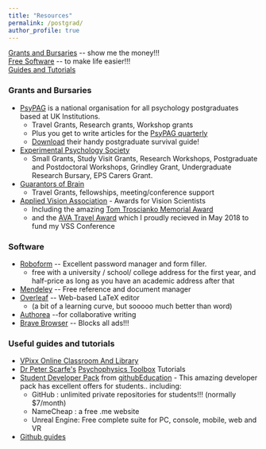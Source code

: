 ```yaml
---
title: "Resources"
permalink: /postgrad/
author_profile: true
---
```



[Grants and Bursaries](#grants-and-bursaries) -- show me the money!!!  
[Free Software](#software) -- to make life easier!!!  
[Guides and Tutorials](#useful-guides-and-tutorials)  




### Grants and Bursaries  
* [PsyPAG](http://www.psypag.co.uk/) is a national organisation for all psychology postgraduates based at UK Institutions.  
    - Travel Grants, Research grants, Workshop grants  
    - Plus you get to write articles for the [PsyPAG quarterly](http://www.psypag.co.uk/the-quarterly/)  
    - [Download](http://www.psypag.co.uk/wp-content/uploads/2015/09/30th-Anniversary-Book.pdf) their handy postgraduate survival guide!
* [Experimental Psychology Society](https://eps.ac.uk/)  
    - Small Grants, Study Visit Grants, Research Workshops, Postgraduate and Postdoctoral Workshops, Grindley Grant, Undergraduate Research Bursary, EPS Carers Grant.    
* [Guarantors of Brain](https://guarantorsofbrain.org/)  
    - Travel Grants, fellowships, meeting/conference support  
* [Applied Vision Association](http://www.theava.net/awards/travel.php) - Awards for Vision Scientists
    - Including the amazing [Tom Troscianko Memorial Award](http://www.theava.net/awards/troscianko.php)
    - and the [AVA Travel Award](http://www.theava.net/awards/travel.php) which I proudly recieved in May 2018 to fund my VSS Conference  

### Software
* [Roboform](https://www.roboform.com/promotions/college)  -- Excellent password manager and form filler.  
    - free with a university / school/ college address for the first year, and half-price as long as you have an academic address after that  
* [Mendeley](https://www.mendeley.com)  -- Free reference and document manager  
* [Overleaf](https://www.overleaf.com) -- Web-based LaTeX editor 
    - (a bit of a learning curve, but sooooo much better than word)
 * [Authorea](https://www.authorea.com) --for collaborative writing
 * [Brave Browser](https://brave.com/download/) --  Blocks all ads!!! 


### Useful guides and tutorials
* [VPixx Online Classroom And Library](https://vpixx.com/vocal/)
* [Dr Peter Scarfe's](https://www.reading.ac.uk/Psychology/About/staff/p-scarfe.aspx)  [Psychophysics Toolbox](http://peterscarfe.com/ptbtutorials.html) Tutorials  
* [Student Developer Pack](https://education.github.com/pack) from [githubEducation](https://education.github.com/)  -  This amazing developer pack has excellent offers for students.. including:  
    - GitHub : unlimited private repositories for students!!!  (normally $7/month) 
    - NameCheap : a free .me website  
    - Unreal Engine:  Free complete suite for PC, console, mobile, web and VR  
* [Github guides](https://guides.github.com/)  


